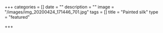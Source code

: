 +++
categories = []
date = ""
description = ""
image = "/images/img_20200424_171446_701.jpg"
tags = []
title = "Painted silk"
type = "featured"

+++
